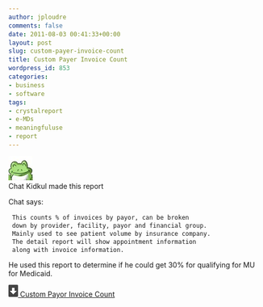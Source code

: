 ```yaml
---
author: jploudre
comments: false
date: 2011-08-03 00:41:33+00:00
layout: post
slug: custom-payer-invoice-count
title: Custom Payer Invoice Count
wordpress_id: 853
categories:
- business
- software
tags:
- crystalreport
- e-MDs
- meaningfuluse
- report
---
```


![](/files/2011/08/AIbEiAIAAABDCNfdxLH-rsvxIiILdmNhcmRfcGhvdG8qKGJmNzA1ZjRhNDViMGI0ZTliMzU1M2U2Yjg4NDg5MjVlNGQ0OWQ4NjMwAa0sj0W03YTFCtxfJMHI64y6bfUL.jpg)  
Chat Kidkul made this report

Chat says:

     This counts % of invoices by payor, can be broken 
     down by provider, facility, payor and financial group.  
     Mainly used to see patient volume by insurance company.  
     The detail report will show appointment information 
     along with invoice information.
     
He used this report to determine if he could get 30% for qualifying for MU for Medicaid.

[![](/files/2011/01/57-download.png) Custom Payor Invoice Count](/files/2011/08/Custom-Payor-Invoice-Count-V4.zip)

